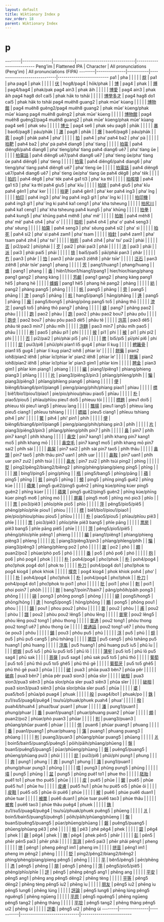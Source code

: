 ```yaml
---
layout: default
title: Wiktionary Index p
nav_order: 18
parent: Wiktionary Index
---
```


# p

--------|---------------|-----------|------------------------------|--------------------------
Peng'im | Flattened IPA | Character | All pronunciations (Peng'im) | All pronunciations (FIPA)
--------|---------------|-----------|------------------------------|--------------------------
pa1 | pha | | |
| | [脬](https://en.wiktionary.org/wiki/脬) | pa1 | pha
pag4 | phak | | |
| | [伏](https://en.wiktionary.org/wiki/伏) | hog8/pag4 | hōk/phak
| | [博](https://en.wiktionary.org/wiki/博) | pag4 | phak
| | [膊](https://en.wiktionary.org/wiki/膊) | pag4/bag4 | phak/pak
pag4 ain3 | phak ǎih | | |
| | [博愛](https://en.wiktionary.org/wiki/博愛) | pag4 ain3 | phak ǎih
pag4 hag8 do1 cai5 | phak hāk to tshāi | | |
| | [博學多才](https://en.wiktionary.org/wiki/博學多才) | pag4 hag8 do1 cai5 | phak hāk to tshāi
pag4 muêh8 guang2 | phak mūe’ kùang | | |
| | [博物館](https://en.wiktionary.org/wiki/博物館) | pag4 muêh8 guêng2/pag4 muêh8 guang2 | phak mūe’ kùeng/phak mūe’ kùang
pag4 muêh8 guêng2 | phak mūe’ kùeng | | |
| | [博物館](https://en.wiktionary.org/wiki/博物館) | pag4 muêh8 guêng2/pag4 muêh8 guang2 | phak mūe’ kùeng/phak mūe’ kùang
pag4 se6 | phak séu | | |
| | [博士](https://en.wiktionary.org/wiki/博士) | pag4 se6 | phak séu
pag8 | phāk | | |
| | [暴](https://en.wiktionary.org/wiki/暴) | bao6/pag8 | páu/phāk
| | [瀑](https://en.wiktionary.org/wiki/瀑) | pag8 | phāk
| | [爆](https://en.wiktionary.org/wiki/爆) | bao6/pag8 | páu/phāk
| | [雹](https://en.wiktionary.org/wiki/雹) | pag8 | phāk
pah4 | pha’ | | |
| | [拍](https://en.wiktionary.org/wiki/拍) | pah4 | pha’
pah4 ba2 | pha’ pà | | |
| | [拍靶](https://en.wiktionary.org/wiki/拍靶) | pah4 ba2 | pha’ pà
pah4 diang6 | pha’ tíang | | |
| | [拍電](https://en.wiktionary.org/wiki/拍電) | pah4 diêng6/pah4 diang6 | pha’ tíeng/pha’ tíang
pah4 diang6 uê7 | pha’ tíang ǔe | | |
| | [拍電話](https://en.wiktionary.org/wiki/拍電話) | pah4 diêng6 uê7/pah4 diang6 uê7 | pha’ tíeng ǔe/pha’ tíang ǔe
pah4 diêng6 | pha’ tíeng | | |
| | [拍電](https://en.wiktionary.org/wiki/拍電) | pah4 diêng6/pah4 diang6 | pha’ tíeng/pha’ tíang
pah4 diêng6 uê7 | pha’ tíeng ǔe | | |
| | [拍電話](https://en.wiktionary.org/wiki/拍電話) | pah4 diêng6 uê7/pah4 diang6 uê7 | pha’ tíeng ǔe/pha’ tíang ǔe
pah4 dêg8 | pha’ tēk | | |
| | [拍的](https://en.wiktionary.org/wiki/拍的) | pah4 dêg8 | pha’ tēk
pah4 ga1 ti3 | pha’ ka thǐ | | |
| | [拍咳嚏](https://en.wiktionary.org/wiki/拍咳嚏) | pah4 ga1 ti3 | pha’ ka thǐ
pah4 giu5 | pha’ kīu | | |
| | [拍球](https://en.wiktionary.org/wiki/拍球) | pah4 giu5 | pha’ kīu
pah4 gên1 | pha’ ker | | |
| | [拍更](https://en.wiktionary.org/wiki/拍更) | pah4 gên1 | pha’ ker
pah4 ing3 | pha’ ǐng | | |
| | [拍印](https://en.wiktionary.org/wiki/拍印) | pah4 ing3 | pha’ ǐng
pah4 ing3 gi1 | pha’ ǐng ki | | |
| | [拍印機](https://en.wiktionary.org/wiki/拍印機) | pah4 ing3 gi1 | pha’ ǐng ki
pah4 ka1 ceng1 | pha’ kha tsheung | | |
| | [拍尻川](https://en.wiktionary.org/wiki/拍尻川) | pah4 ka1 ceng1 | pha’ kha tsheung
pah4 kung5 | pha’ khūng | | |
| | [拍拳](https://en.wiktionary.org/wiki/拍拳) | pah4 kung5 | pha’ khūng
pah4 mêh8 | pha’ mē’ | | |
| | [拍脈](https://en.wiktionary.org/wiki/拍脈) | pah4 mêh8 | pha’ mē’
pah4 oh4 | pha’ o’ | | |
| | [拍呃](https://en.wiktionary.org/wiki/拍呃) | pah4 oh4 | pha’ o’
pah4 seng3 | pha’ sěung | | |
| | [拍算](https://en.wiktionary.org/wiki/拍算) | pah4 seng3 | pha’ sěung
pah4 si2 | pha’ sì | | |
| | [拍死](https://en.wiktionary.org/wiki/拍死) | pah4 si2 | pha’ sì
pah4 zam1 | pha’ tsam | | |
| | [拍針](https://en.wiktionary.org/wiki/拍針) | pah4 zam1 | pha’ tsam
pah4 zih4 | pha’ tsi’ | | |
| | [拍折](https://en.wiktionary.org/wiki/拍折) | pah4 zih4 | pha’ tsi’
pai2 | phài | | |
| | [否](https://en.wiktionary.org/wiki/否) | pi2/pai2 | phì/phài
| | [歹](https://en.wiktionary.org/wiki/歹) | pai2 | phài
pai3 | phǎi | | |
| | [沛](https://en.wiktionary.org/wiki/沛) | pai3 | phǎi
| | [派](https://en.wiktionary.org/wiki/派) | pai3 | phǎi
pai5 | phāi | | |
| | [排](https://en.wiktionary.org/wiki/排) | bai5/pai5 | pāi/phāi
pan3 | phǎr | | |
| | [冇](https://en.wiktionary.org/wiki/冇) | pan3 | phǎr
| | [怕](https://en.wiktionary.org/wiki/怕) | pan3 | phǎr
pan3 ziêh8 | phǎr tsīe’ | | |
| | [泛石](https://en.wiktionary.org/wiki/泛石) | pan3 ziêh8 | phǎr tsīe’
pang1 | phang | | |
| | [芳](https://en.wiktionary.org/wiki/芳) | pang1/huang1 | phang/huang
| | [蜂](https://en.wiktionary.org/wiki/蜂) | pang1 | phang
| | [香](https://en.wiktionary.org/wiki/香) | hiên1/hion1/hiang1/pang1 | hier/hior/hiang/phang
pang1 gang2 | phang kàng | | |
| | [芳鹼](https://en.wiktionary.org/wiki/芳鹼) | pang1 gang2 | phang kàng
pang1 hê5 | phang hē | | |
| | [蜂蝦](https://en.wiktionary.org/wiki/蜂蝦) | pang1 hê5 | phang hē
pang2 | phàng | | |
| | [紡](https://en.wiktionary.org/wiki/紡) | pang2 | phàng
pang5 | phāng | | |
| | [帆](https://en.wiktionary.org/wiki/帆) | pang5 | phāng
| | [旁](https://en.wiktionary.org/wiki/旁) | pang5 | phāng
| | [滂](https://en.wiktionary.org/wiki/滂) | pang5 | phāng
| | [航](https://en.wiktionary.org/wiki/航) | hang5/pang5 | hāng/phāng
| | [逄](https://en.wiktionary.org/wiki/逄) | pang5 | phāng
| | [龐](https://en.wiktionary.org/wiki/龐) | pang5/bong5 | phāng/pōng
pang5 to5 | phāng thō | | |
| | [滂沱](https://en.wiktionary.org/wiki/滂沱) | pang5 to5 | phāng thō
pang7 | phǎng | | |
| | [縫](https://en.wiktionary.org/wiki/縫) | pang7 | phǎng
pao2 | phàu | | |
| | [跑](https://en.wiktionary.org/wiki/跑) | pao2 | phàu
| | [跑](https://en.wiktionary.org/wiki/跑) | pao2 | phàu
pao2 bou7 | phàu pǒu | | |
| | [跑步](https://en.wiktionary.org/wiki/跑步) | pao2 bou7 | phàu pǒu
pao3 dê5 | phǎu tē | | |
| | [泡茶](https://en.wiktionary.org/wiki/泡茶) | pao3 dê5 | phǎu tē
pao3 min7 | phǎu mǐh | | |
| | [泡麵](https://en.wiktionary.org/wiki/泡麵) | pao3 min7 | phǎu mǐh
pao5 | phāu | | |
| | [袍](https://en.wiktionary.org/wiki/袍) | pao5 | phāu
pi1 | phi | | |
| | [披](https://en.wiktionary.org/wiki/披) | pi1 | phi
| | [被](https://en.wiktionary.org/wiki/被) | pi1 | phi
pi2 | phì | | |
| | [否](https://en.wiktionary.org/wiki/否) | pi2/pai2 | phì/phài
pi5 | phī | | |
| | [脾](https://en.wiktionary.org/wiki/脾) | bi5/pi5 | pī/phī
pi6 | phí | | |
| | [屁](https://en.wiktionary.org/wiki/屁) | pui3/pi6 | phǔi/phí
pian1 li5 gug4 | phiar lī kug | | |
| | [𩩍籬骨](https://en.wiktionary.org/wiki/𩩍籬骨) | pian1 li5 gug4 | phiar lī kug
pian2 ioh8 | phìar īo’ | | |
| | [餅藥](https://en.wiktionary.org/wiki/餅藥) | pian2 ioh8/pian2 iêh8 | phìar īo’/phìar īe’
pian2 iêh8 | phìar īe’ | | |
| | [餅藥](https://en.wiktionary.org/wiki/餅藥) | pian2 ioh8/pian2 iêh8 | phìar īo’/phìar īe’
pian3 gim1 | phǐar kim | | |
| | [聘金](https://en.wiktionary.org/wiki/聘金) | pian3 gim1 | phǐar kim
piang1 | phiang | | |
| | [編](https://en.wiktionary.org/wiki/編) | piang1/piêng1 | phiang/phieng
piang3 | phǐang | | |
| | [片](https://en.wiktionary.org/wiki/片) | piang3/piêng3/pin3 | phǐang/phǐeng/phǐh
| | [騙](https://en.wiktionary.org/wiki/騙) | piang3/piêng3 | phǐang/phǐeng
piang6 | phíang | | |
| | [便](https://en.wiktionary.org/wiki/便) | biêng6/biang6/pin1/piang6 | píeng/píang/phih/phíang
piao1 | phiau | | |
| | [標](https://en.wiktionary.org/wiki/標) | biê1/bio1/piou1/piao1 | pie/pio/phiou/phiau
piao5 | phīau | | |
| | [朴](https://en.wiktionary.org/wiki/朴) | piao5/piou5 | phīau/phīou
pieu1 doi5 | phieuu tōi | | |
| | [標題](https://en.wiktionary.org/wiki/標題) | pieu1 doi5 | phieuu tōi
pieu1 iang5 | phieuu īang | | |
| | [飄揚](https://en.wiktionary.org/wiki/飄揚) | pieu1 iang5 | phieuu īang
pieu5 ciang1 | phīeuu tshiang | | |
| | [嫖娼](https://en.wiktionary.org/wiki/嫖娼) | pieu5 ciang1 | phīeuu tshiang
pih4 | phi’ | | |
| | [鱉](https://en.wiktionary.org/wiki/鱉) | pih4 | phi’
pin1 | phih | | |
| | [便](https://en.wiktionary.org/wiki/便) | biêng6/biang6/pin1/piang6 | píeng/píang/phih/phíang
pin3 | phǐh | | |
| | [片](https://en.wiktionary.org/wiki/片) | piang3/piêng3/pin3 | phǐang/phǐeng/phǐh
pin7 | phǐh | | |
| | [鼻](https://en.wiktionary.org/wiki/鼻) | pin7 | phǐh
pin7 kang1 | phǐh khang | | |
| | [鼻空](https://en.wiktionary.org/wiki/鼻空) | pin7 kang1 | phǐh khang
pin7 kang1 mo5 | phǐh khang mō | | |
| | [鼻空毛](https://en.wiktionary.org/wiki/鼻空毛) | pin7 kang1 mo5 | phǐh khang mō
pin7 sai2 | phǐh sài | | |
| | [鼻屎](https://en.wiktionary.org/wiki/鼻屎) | pin7 sai2 | phǐh sài
pin7 tao5 | phǐh thāu | | |
| | [鼻頭](https://en.wiktionary.org/wiki/鼻頭) | pin7 tao5 | phǐh thāu
pin7 uan1 | phǐh uar | | |
| | [鼻鞍](https://en.wiktionary.org/wiki/鼻鞍) | pin7 uan1 | phǐh uar
pin7 zui2 | phǐh tsùi | | |
| | [鼻水](https://en.wiktionary.org/wiki/鼻水) | pin7 zui2 | phǐh tsùi
ping2 | phìng | | |
| | [貶](https://en.wiktionary.org/wiki/貶) | ping2/pêng2/biang2/biêng2 | phìng/phèng/pìang/pìeng
ping5 | phīng | | |
| | [瀕](https://en.wiktionary.org/wiki/瀕) | bing1/ping5 | ping/phīng
| | [瓶](https://en.wiktionary.org/wiki/瓶) | ping5/bang5 | phīng/pāng
| | [蘋](https://en.wiktionary.org/wiki/蘋) | ping5 | phīng
| | [貧](https://en.wiktionary.org/wiki/貧) | ping5 | phīng
| | [頻](https://en.wiktionary.org/wiki/頻) | ping5 | phīng
ping5 guê2 | phīng kùe | | |
| | [蘋果](https://en.wiktionary.org/wiki/蘋果) | ping5 guê2/ping5 guên2 | phīng kùe/phīng kùer
ping5 guên2 | phīng kùer | | |
| | [蘋果](https://en.wiktionary.org/wiki/蘋果) | ping5 guê2/ping5 guên2 | phīng kùe/phīng kùer
ping5 mo6 | phīng mó | | |
| | [屏幕](https://en.wiktionary.org/wiki/屏幕) | ping5 mo6 | phīng mó
pio3 | phǐo | | |
| | [票](https://en.wiktionary.org/wiki/票) | pio3/piê3 | phǐo/phǐe
pio5 | phīo | | |
| | [萍](https://en.wiktionary.org/wiki/萍) | pêng5/pio5/piê5 | phēng/phīo/phīe
piou1 | phiou | | |
| | [標](https://en.wiktionary.org/wiki/標) | biê1/bio1/piou1/piao1 | pie/pio/phiou/phiau
piou5 | phīou | | |
| | [朴](https://en.wiktionary.org/wiki/朴) | piao5/piou5 | phīau/phīou
piê3 | phǐe | | |
| | [票](https://en.wiktionary.org/wiki/票) | pio3/piê3 | phǐo/phǐe
piê3 bang5 | phǐe pāng | | |
| | [票房](https://en.wiktionary.org/wiki/票房) | piê3 bang5 | phǐe pāng
piê5 | phīe | | |
| | [萍](https://en.wiktionary.org/wiki/萍) | pêng5/pio5/piê5 | phēng/phīo/phīe
piêng1 | phieng | | |
| | [編](https://en.wiktionary.org/wiki/編) | piang1/piêng1 | phiang/phieng
piêng3 | phǐeng | | |
| | [片](https://en.wiktionary.org/wiki/片) | piang3/piêng3/pin3 | phǐang/phǐeng/phǐh
| | [騙](https://en.wiktionary.org/wiki/騙) | piang3/piêng3 | phǐang/phǐeng
po2 | phò | | |
| | [跛](https://en.wiktionary.org/wiki/跛) | po2 | phò
| | [頗](https://en.wiktionary.org/wiki/頗) | puan2/po2 | phùar/phò
po5 | phō | | |
| | [番](https://en.wiktionary.org/wiki/番) | po5 | phō
po6 | phó | | |
| | [抱](https://en.wiktionary.org/wiki/抱) | po6 | phó
pog4 | phok | | |
| | [朴](https://en.wiktionary.org/wiki/朴) | poh4/pog4 | pho’/phok
| | [朴](https://en.wiktionary.org/wiki/朴) | poh4/pog4 | pho’/phok
pog4 do1 | phok to | | |
| | [朴刀](https://en.wiktionary.org/wiki/朴刀) | poh4/pog4 do1 | pho’/phok to
pog4 kiog4 | phok khiok | | |
| | [撲克](https://en.wiktionary.org/wiki/撲克) | pog4 kiog4 | phok khiok
poh4 | pho’ | | |
| | [朴](https://en.wiktionary.org/wiki/朴) | poh4/pog4 | pho’/phok
| | [朴](https://en.wiktionary.org/wiki/朴) | poh4/pog4 | pho’/phok
| | [朴刀](https://en.wiktionary.org/wiki/朴刀) | poh4/pog4 do1 | pho’/phok to
poi1 | phoi | | |
| | [批](https://en.wiktionary.org/wiki/批) | poi1 | phoi
| | [𠜱](https://en.wiktionary.org/wiki/𠜱) | poi1 | phoi
poin7 | phǒih | | |
| | [辦](https://en.wiktionary.org/wiki/辦) | bang7/poin7/bain7 | pǎng/phǒih/pǎih
pong3 | phǒng | | |
| | [碰](https://en.wiktionary.org/wiki/碰) | pong3 | phǒng
pong5 | phōng | | |
| | [縫](https://en.wiktionary.org/wiki/縫) | pong5/hong5 | phōng/hōng
| | [逢](https://en.wiktionary.org/wiki/逢) | hong5/pong5 | hōng/phōng
| | [鵬](https://en.wiktionary.org/wiki/鵬) | pong5 | phōng
pou1 | phou | | |
| | [鋪](https://en.wiktionary.org/wiki/鋪) | pou1 | phou
pou2 | phòu | | |
| | [普](https://en.wiktionary.org/wiki/普) | pou2 | phòu
| | [甫](https://en.wiktionary.org/wiki/甫) | pou2 | phòu
| | [譜](https://en.wiktionary.org/wiki/譜) | pou2 | phòu
pou2 lêng5 | phòu lēng | | |
| | [普寧](https://en.wiktionary.org/wiki/普寧) | pou2 lêng5 | phòu lēng
pou2 tong1 | phòu thong | | |
| | [普通](https://en.wiktionary.org/wiki/普通) | pou2 tong1 | phòu thong
pou2 tong1 uê7 | phòu thong ǔe | | |
| | [普通話](https://en.wiktionary.org/wiki/普通話) | pou2 tong1 uê7 | phòu thong ǔe
pou3 | phǒu | | |
| | [鋪](https://en.wiktionary.org/wiki/鋪) | pou3 | phǒu
pu5 | phū | | |
| | [浮](https://en.wiktionary.org/wiki/浮) | pu5 | phū
| | [蜉](https://en.wiktionary.org/wiki/蜉) | pu5 | phū
pu5 cang5 | phū tshāng | | |
| | [莆田](https://en.wiktionary.org/wiki/莆田) | pu5 cang5 | phū tshāng
pu5 huang1 | phū huang | | |
| | [浮風](https://en.wiktionary.org/wiki/浮風) | pu5 huang1 | phū huang
pu5 iu5 | phū īu | | |
| | [蜉蝣](https://en.wiktionary.org/wiki/蜉蝣) | pu5 iu5 | phū īu
pu5 lo5 | phū lō | | |
| | [蒲牢](https://en.wiktionary.org/wiki/蒲牢) | pu5 lo5 | phū lō
pu5 sag4 | phū sak | | |
| | [菩薩](https://en.wiktionary.org/wiki/菩薩) | pu5 sag4 | phū sak
pu5 to5 | phū thō | | |
| | [葡萄](https://en.wiktionary.org/wiki/葡萄) | pu5 to5 | phū thō
pu5 to5 ghê5 | phū thō gē | | |
| | [葡萄牙](https://en.wiktionary.org/wiki/葡萄牙) | pu5 to5 ghê5 | phū thō gē
pua3 | phǔa | | |
| | [破](https://en.wiktionary.org/wiki/破) | pua3 | phǔa
pua3 bên7 | phǔa pěr | | |
| | [破病](https://en.wiktionary.org/wiki/破病) | pua3 bên7 | phǔa pěr
pua3 sion3 | phǔa sǐor | | |
| | [破相](https://en.wiktionary.org/wiki/破相) | pua3 sion3/pua3 siên3 | phǔa sǐor/phǔa sǐer
pua3 siên3 | phǔa sǐer | | |
| | [破相](https://en.wiktionary.org/wiki/破相) | pua3 sion3/pua3 siên3 | phǔa sǐor/phǔa sǐer
pua5 | phūa | | |
| | [婆](https://en.wiktionary.org/wiki/婆) | pua5/bo5 | phūa/pō
puag4 | phuak | | |
| | [般](https://en.wiktionary.org/wiki/般) | puag4/bo1 | phuak/po
| | [銖](https://en.wiktionary.org/wiki/銖) | zu1/su5/puag4/puêg4 | tsu/sū/phuak/phuek
puah4 | phua’ | | |
| | [撥](https://en.wiktionary.org/wiki/撥) | puah4/bhuah4 | phua’/bua’
puan1 | phuar | | |
| | [潘](https://en.wiktionary.org/wiki/潘) | pung1/puan1 | phung/phuar
| | [番](https://en.wiktionary.org/wiki/番) | puan1/puang1 | phuar/phuang
puan2 | phùar | | |
| | [頗](https://en.wiktionary.org/wiki/頗) | puan2/po2 | phùar/phò
puan3 | phǔar | | |
| | [判](https://en.wiktionary.org/wiki/判) | puang3/puan3 | phǔang/phǔar
puan6 | phúar | | |
| | [伴](https://en.wiktionary.org/wiki/伴) | puan6 | phúar
puang1 | phuang | | |
| | [番](https://en.wiktionary.org/wiki/番) | puan1/puang1 | phuar/phuang
| | [藩](https://en.wiktionary.org/wiki/藩) | puang1 | phuang
puang3 | phǔang | | |
| | [判](https://en.wiktionary.org/wiki/判) | puang3/puan3 | phǔang/phǔar
puang5 | phūang | | |
| | [爿](https://en.wiktionary.org/wiki/爿) | boin5/bain5/puang5/puêng5 | pōih/pāih/phūang/phūeng
| | [盤](https://en.wiktionary.org/wiki/盤) | buan5/puêng5/puang5 | pūar/phūeng/phūang
| | [磐](https://en.wiktionary.org/wiki/磐) | puêng5/puang5 | phūeng/phūang
pui3 | phǔi | | |
| | [屁](https://en.wiktionary.org/wiki/屁) | pui3/pi6 | phǔi/phí
pung1 | phung | | |
| | [奔](https://en.wiktionary.org/wiki/奔) | pung1 | phung
| | [奔](https://en.wiktionary.org/wiki/奔) | pung1 | phung
| | [潘](https://en.wiktionary.org/wiki/潘) | pung1/puan1 | phung/phuar
pung3 | phǔng | | |
| | [噴](https://en.wiktionary.org/wiki/噴) | pung3 | phǔng
pung5 | phūng | | |
| | [墳](https://en.wiktionary.org/wiki/墳) | pung5 | phūng
| | [盆](https://en.wiktionary.org/wiki/盆) | pung5 | phūng
puê1 to1 | phue tho | | |
| | [胚胎](https://en.wiktionary.org/wiki/胚胎) | puê1 to1 | phue tho
puê5 | phūe | | |
| | [皮](https://en.wiktionary.org/wiki/皮) | puê5 | phūe
| | [鈹](https://en.wiktionary.org/wiki/鈹) | puê5 | phūe
puê5 hu1 | phūe hu | | |
| | [皮膚](https://en.wiktionary.org/wiki/皮膚) | puê5 hu1 | phūe hu
puê5 oi5 | phūe ōi | | |
| | [皮鞋](https://en.wiktionary.org/wiki/皮鞋) | puê5 oi5 | phūe ōi
puê6 | phúe | | |
| | [被](https://en.wiktionary.org/wiki/被) | puê6 | phúe
puê6 duan1 | phúe tuar | | |
| | [被單](https://en.wiktionary.org/wiki/被單) | puê6 duan1 | phúe tuar
puê6 tao3 | phúe thǎu | | |
| | [被套](https://en.wiktionary.org/wiki/被套) | puê6 tao3 | phúe thǎu
puêg4 | phuek | | |
| | [銖](https://en.wiktionary.org/wiki/銖) | zu1/su5/puag4/puêg4 | tsu/sū/phuak/phuek
puêng5 | phūeng | | |
| | [爿](https://en.wiktionary.org/wiki/爿) | boin5/bain5/puang5/puêng5 | pōih/pāih/phūang/phūeng
| | [盤](https://en.wiktionary.org/wiki/盤) | buan5/puêng5/puang5 | pūar/phūeng/phūang
| | [磐](https://en.wiktionary.org/wiki/磐) | puêng5/puang5 | phūeng/phūang
pê3 | phě | | |
| | [帕](https://en.wiktionary.org/wiki/帕) | pê3 | phě
pêg4 | phek | | |
| | [碧](https://en.wiktionary.org/wiki/碧) | pêg4 | phek
| | [辟](https://en.wiktionary.org/wiki/辟) | pêg4 | phek
| | [魄](https://en.wiktionary.org/wiki/魄) | pêg4 | phek
pên5 | phēr | | |
| | [彭](https://en.wiktionary.org/wiki/彭) | pên5 | phēr
pên5 pai3 | phēr phǎi | | |
| | [澎湃](https://en.wiktionary.org/wiki/澎湃) | pên5 pai3 | phēr phǎi
pêng1 | pheng | | |
| | [拼](https://en.wiktionary.org/wiki/拼) | pêng1 | pheng
pêng1 im1 | pheng im | | |
| | [拼音](https://en.wiktionary.org/wiki/拼音) | pêng1 im1 | pheng im
pêng2 | phèng | | |
| | [貶](https://en.wiktionary.org/wiki/貶) | ping2/pêng2/biang2/biêng2 | phìng/phèng/pìang/pìeng
pêng5 | phēng | | |
| | [平](https://en.wiktionary.org/wiki/平) | bên5/pêng5 | pēr/phēng
| | [憑](https://en.wiktionary.org/wiki/憑) | pêng5 | phēng
| | [朋](https://en.wiktionary.org/wiki/朋) | pêng5 | phēng
| | [萍](https://en.wiktionary.org/wiki/萍) | pêng5/pio5/piê5 | phēng/phīo/phīe
| | [評](https://en.wiktionary.org/wiki/評) | pêng5 | phēng
pêng5 ang1 | phēng ang | | |
| | [平安](https://en.wiktionary.org/wiki/平安) | pêng5 ang1 | phēng ang
pêng5 dêng2 | phēng tèng | | |
| | [平等](https://en.wiktionary.org/wiki/平等) | pêng5 dêng2 | phēng tèng
pêng5 iu2 | phēng ìu | | |
| | [朋友](https://en.wiktionary.org/wiki/朋友) | pêng5 iu2 | phēng ìu
pêng5 lung6 | phēng lúng | | |
| | [評論](https://en.wiktionary.org/wiki/評論) | pêng5 lung6 | phēng lúng
pêng5 nguêng5 | phēng ngūeng | | |
| | [平原](https://en.wiktionary.org/wiki/平原) | pêng5 nguêng5 | phēng ngūeng
pêng5 tang2 | phēng thàng | | |
| | [平坦](https://en.wiktionary.org/wiki/平坦) | pêng5 tang2 | phēng thàng
pêng5 ui2 | phēng ùi | | |
| | [評委](https://en.wiktionary.org/wiki/評委) | pêng5 ui2 | phēng ùi
--------|---------------|-----------|------------------------------|--------------------------

